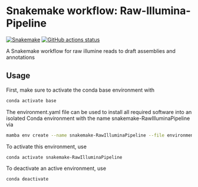 # Snakemake workflow: Raw-Illumina-Pipeline

[![Snakemake](https://img.shields.io/badge/snakemake-≥6.3.0-brightgreen.svg)](https://snakemake.github.io)
[![GitHub actions status](https://github.com/currocam/RawIlluminaPipeline/workflows/Tests/badge.svg?branch=main)](https://github.com/currocam/RawIlluminaPipeline/actions?query=branch%3Amain+workflow%3ATests)


A Snakemake workflow for raw illumine reads to draft assemblies and annotations

## Usage

First, make sure to activate the conda base environment with
``` bash
conda activate base
```

The environment.yaml file can be used to install all required software into an isolated Conda environment with the name snakemake-RawIlluminaPipeline via
``` bash
mamba env create --name snakemake-RawIlluminaPipeline --file environment.yaml
```

To activate this environment, use
``` bash
conda activate snakemake-RawIlluminaPipeline
```

To deactivate an active environment, use

``` bash
conda deactivate
```

